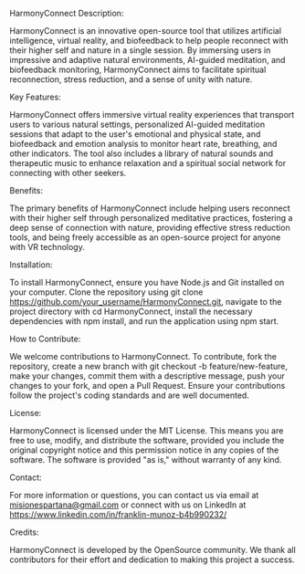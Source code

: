 HarmonyConnect
Description:

HarmonyConnect is an innovative open-source tool that utilizes artificial intelligence, virtual reality, and biofeedback to help people reconnect with their higher self and nature in a single session. By immersing users in impressive and adaptive natural environments, AI-guided meditation, and biofeedback monitoring, HarmonyConnect aims to facilitate spiritual reconnection, stress reduction, and a sense of unity with nature.

Key Features:

HarmonyConnect offers immersive virtual reality experiences that transport users to various natural settings, personalized AI-guided meditation sessions that adapt to the user's emotional and physical state, and biofeedback and emotion analysis to monitor heart rate, breathing, and other indicators. The tool also includes a library of natural sounds and therapeutic music to enhance relaxation and a spiritual social network for connecting with other seekers.

Benefits:

The primary benefits of HarmonyConnect include helping users reconnect with their higher self through personalized meditative practices, fostering a deep sense of connection with nature, providing effective stress reduction tools, and being freely accessible as an open-source project for anyone with VR technology.

Installation:

To install HarmonyConnect, ensure you have Node.js and Git installed on your computer. Clone the repository using git clone https://github.com/your_username/HarmonyConnect.git, navigate to the project directory with cd HarmonyConnect, install the necessary dependencies with npm install, and run the application using npm start.

How to Contribute:

We welcome contributions to HarmonyConnect. To contribute, fork the repository, create a new branch with git checkout -b feature/new-feature, make your changes, commit them with a descriptive message, push your changes to your fork, and open a Pull Request. Ensure your contributions follow the project's coding standards and are well documented.

License:

HarmonyConnect is licensed under the MIT License. This means you are free to use, modify, and distribute the software, provided you include the original copyright notice and this permission notice in any copies of the software. The software is provided "as is," without warranty of any kind.

Contact:

For more information or questions, you can contact us via email at misionespartana@gmail.com or connect with us on LinkedIn at https://www.linkedin.com/in/franklin-munoz-b4b990232/

Credits:

HarmonyConnect is developed by the OpenSource community. We thank all contributors for their effort and dedication to making this project a success.
